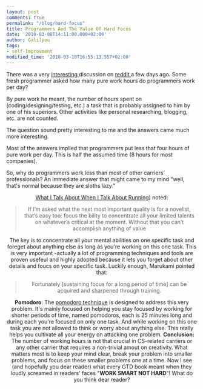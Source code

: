 ```yaml
---
layout: post
comments: true
permalink: "/blog/hard-focus"
title: Programmers And The Value Of Hard Focus
date: '2010-03-08T14:11:00.000+02:00'
author: Galilyou
tags:
- self-Improvment
modified_time: '2010-03-10T16:55:13.557+02:00'
---
```


There was a very <a href="http://www.reddit.com/r/programming/comments/b8qho/how_many_hours_of_pure_work_do_you_put_in_a_day/">interesting </a>discussion on <a href="http://reddit.com/">reddit </a>a few days ago. Some fresh programmer asked how many pure work hours do programmers work per day?


By pure work he meant, the number of hours spent on (coding/designing/testing, etc.) a task that is probably assigned to him by one of his superiors. Other activities like personal researching, blogging, etc. are not counted.

The question sound pretty interesting to me and the answers came much more interesting.

Most of the answers implied that programmers put less that four hours of pure work per day. This is half the assumed time (8 hours for most companies).

So, why do programmers work less than most of other carriers' professionals? An immediate answer that might came to my mind "well, that's normal because they are sloths lazy."

<div class="separator" style="clear: both; text-align: center;"><a href="http://www.supercoloring.com/wp-content/
<b>False Assumption:</b> If I don't work HARD I will eventually fail to finish my work, and will certainly feel incompetent.

<b>There's a lot to programming than HARD work:</b> For me, it doesn't matter how many hours I work during the day. What matters most, however, is the number of tasks I manage to finish. This is ths only productivity metric to me, and it's not related to the number of working hours, it's related to the number of hours (or minutes) I managed to keep my focus hard.

<b>The value of Hard Focus: </b>Haruki Murakami in his excellent memori (<a href="http://www.amazon.com/What-Talk-About-When-Running/dp/0307269191">What I Talk About When I Talk About Running</a>) noted:

>If I’m asked what the next most important quality is for a novelist, that’s easy too: focus the bility to  concentrate all your limited talents on whatever’s critical at the moment. Without that you can’t accomplish anything of value

The key is to concentrate all your mental abilities on one specific task and foreget about anything else as long as you're working on this one task. This is very important -actually a lot of programming techniques and tools are proven usefeul and highly adopted because it lets you forget about other details and foucs on your specific task.
Luckily enough, Marukami pointed that:

>Fortunately [sustaining focus for a long period of time] can be acquired and sharpened through training.

<b>Pomodoro</b>: The <a href="http://www.pomodorotechnique.com/">pomodoro technique</a> is designed to address this very problem. It's mainly focused on helping you stay focused by working for shorter periods of time, named pomodoros, each is 25 minutes long and during each you're focused on only one task. And while working on this one task you are not allowed to think or worry about anything else. This really helps you cultivate all your energy on attacking one problem.
<b>Conclusion: </b>The number of working hours is not that crucial in CS-related carriers or any other carrier that requires a non-trivial amout on creativity. What matters most is to keep your mind clear, break your problem into smaller problems, and focus on these smaller problems one at a time.
Now I see (and hopefully you dear reader) what every GTD book meant when they loudly screamed in readers' faces "<b>WORK SMART NOT HARD</b>"!
What do you think dear reader?